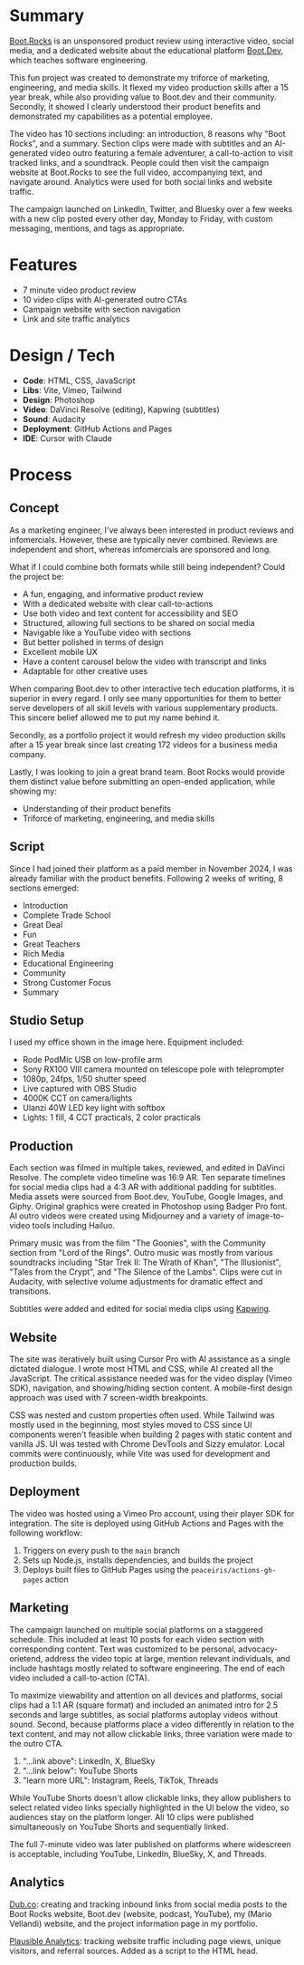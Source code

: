 # Summary
[Boot.Rocks](https://boot.rocks) is an unsponsored product review using interactive video, social media, and a dedicated website about the educational platform [Boot.Dev](https://boot.dev), which teaches software engineering. 

This fun project was created to demonstrate my triforce of marketing, engineering, and media skills. It flexed my video production skills after a 15 year break, while also providing value to Boot.dev and their community. Secondly, it showed I clearly understood their product benefits and demonstrated my capabilities as a potential employee.

The video has 10 sections including: an introduction, 8 reasons why "Boot Rocks", and a summary. Section clips were made with subtitles and an AI-generated video outro featuring a female adventurer, a call-to-action to visit tracked links, and a soundtrack. People could then visit the campaign website at Boot.Rocks to see the full video, accompanying text, and navigate around. Analytics were used for both social links and website traffic.

The campaign launched on LinkedIn, Twitter, and Bluesky over a few weeks with a new clip posted every other day, Monday to Friday, with custom messaging, mentions, and tags as appropriate.

# Features
- 7 minute video product review
- 10 video clips with AI-generated outro CTAs
- Campaign website with section navigation
- Link and site traffic analytics

# Design / Tech
- **Code**: HTML, CSS, JavaScript
- **Libs**: Vite, Vimeo, Tailwind
- **Design**: Photoshop
- **Video**: DaVinci Resolve (editing), Kapwing (subtitles)
- **Sound**: Audacity
- **Deployment**: GitHub Actions and Pages
- **IDE**: Cursor with Claude

# Process
## Concept
As a marketing engineer, I've always been interested in product reviews and infomercials. However, these are typically never combined. Reviews are independent and short, whereas infomercials are sponsored and long.

What if I could combine both formats while still being independent?
Could the project be:
- A fun, engaging, and informative product review
- With a dedicated website with clear call-to-actions
- Use both video and text content for accessibility and SEO
- Structured, allowing full sections to be shared on social media
- Navigable like a YouTube video with sections
- But better polished in terms of design
- Excellent mobile UX
- Have a content carousel below the video with transcript and links
- Adaptable for other creative uses

When comparing Boot.dev to other interactive tech education platforms, it is superior in every regard. I only see many opportunities for them to better serve developers of all skill levels with various supplementary products. This sincere belief allowed me to put my name behind it.

Secondly, as a portfolio project it would refresh my video production skills after a 15 year break since last creating 172 videos for a business media company.

Lastly, I was looking to join a great brand team. Boot Rocks would provide them distinct value before submitting an open-ended application, while showing my:
- Understanding of their product benefits
- Triforce of marketing, engineering, and media skills

## Script
Since I had joined their platform as a paid member in November 2024, I was already familiar with the product benefits. Following 2 weeks of writing, 8 sections emerged:
- Introduction
- Complete Trade School
- Great Deal
- Fun
- Great Teachers
- Rich Media
- Educational Engineering
- Community
- Strong Customer Focus
- Summary

## Studio Setup
I used my office shown in the image here. Equipment included:
- Rode PodMic USB on low-profile arm
- Sony RX100 VIII camera mounted on telescope pole with teleprompter
- 1080p, 24fps, 1/50 shutter speed
- Live captured with OBS Studio
- 4000K CCT on camera/lights
- Ulanzi 40W LED key light with softbox
- Lights: 1 fill, 4 CCT practicals, 2 color practicals

## Production
Each section was filmed in multiple takes, reviewed, and edited in DaVinci Resolve. The complete video timeline was 16:9 AR. Ten separate timelines for social media clips had a 4:3 AR with additional padding for subtitles. Media assets were sourced from Boot.dev, YouTube, Google Images, and Giphy. Original graphics were created in Photoshop using Badger Pro font. AI outro videos were created using Midjourney and a variety of image-to-video tools including Hailuo.

Primary music was from the film "The Goonies", with the Community section from "Lord of the Rings". Outro music was mostly from various soundtracks including "Star Trek II: The Wrath of Khan", "The Illusionist", "Tales from the Crypt", and "The Silence of the Lambs". Clips were cut in Audacity, with selective volume adjustments for dramatic effect and transitions.

Subtitles were added and edited for social media clips using [Kapwing](https://www.kapwing.com/tools/auto-subtitle-video).

## Website
The site was iteratively built using Cursor Pro with AI assistance as a single dictated dialogue. I wrote most HTML and CSS, while AI created all the JavaScript. The critical assistance needed was for the video display (Vimeo SDK), navigation, and showing/hiding section content. A mobile-first design approach was used with 7 screen-width breakpoints.

CSS was nested and custom properties often used. While Tailwind was mostly used in the beginning, most styles moved to CSS since UI components weren't feasible when building 2 pages with static content and vanilla JS. UI was tested with Chrome DevTools and Sizzy emulator. Local commits were continuously, while Vite was used for development and production builds.

## Deployment
The video was hosted using a Vimeo Pro account, using their player SDK for integration. The site is deployed using GitHub Actions and Pages with the following workflow:
1. Triggers on every push to the `main` branch
2. Sets up Node.js, installs dependencies, and builds the project
3. Deploys built files to GitHub Pages using the `peaceiris/actions-gh-pages` action

## Marketing
The campaign launched on multiple social platforms on a staggered schedule. This included at least 10 posts for each video section with corresponding content. Text was customized to be personal, advocacy-orietend, address the video topic at large, mention relevant individuals, and include hashtags mostly related to software engineering. The end of each video included a call-to-action (CTA).

To maximize viewability and attention on all devices and platforms, social clips had a 1:1 AR (square format) and included an animated intro for 2.5 seconds and large subtitles, as social platforms autoplay videos without sound. Second, because platforms place a video differently in relation to the text content, and may not allow clickable links, three variation were made to the outro CTA.

1. "...link above": LinkedIn, X, BlueSky
2. "...link below": YouTube Shorts
3. "learn more URL": Instagram, Reels, TikTok, Threads

While YouTube Shorts doesn't allow clickable links, they allow publishers to select related video links specially highlighted in the UI below the video, so audiences stay on the platform longer. All 10 clips were published simultaneously on YouTube Shorts and sequentially linked.

The full 7-minute video was later published on platforms where widescreen is acceptable, including YouTube, LinkedIn, BlueSky, X, and Threads.

## Analytics
[Dub.co](https://dub.co): creating and tracking inbound links from social media posts to the Boot Rocks website, Boot.dev (website, podcast, YouTube), my (Mario Vellandi) website, and the project information page in my portfolio.

[Plausible Analytics](https://plausible.io): tracking website traffic including page views, unique visitors, and referral sources. Added as a script to the HTML head.